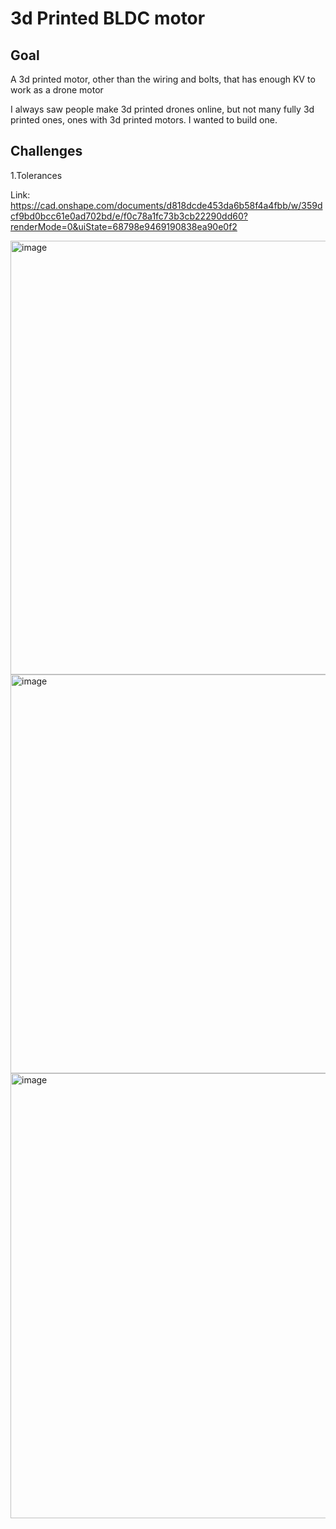# 3d Printed BLDC motor

## Goal
A 3d printed motor, other than the wiring and bolts, that has enough KV to work as a drone motor


I always saw people make 3d printed drones online, but not many fully 3d printed ones, ones with 3d printed motors. I wanted to build one.

## Challenges
1.Tolerances 



Link: https://cad.onshape.com/documents/d818dcde453da6b58f4a4fbb/w/359dcf9bd0bcc61e0ad702bd/e/f0c78a1fc73b3cb22290dd60?renderMode=0&uiState=68798e9469190838ea90e0f2


<img width="845" height="694" alt="image" src="https://github.com/user-attachments/assets/c54d296f-4df7-4fb4-8b5e-1110c42745cf" />
<img width="715" height="638" alt="image" src="https://github.com/user-attachments/assets/5dcdfdfa-fdc7-4c12-b1b9-e606c3e11a42" />
<img width="883" height="712" alt="image" src="https://github.com/user-attachments/assets/2b6cf38d-36bd-4236-9e56-07e7937ca450" />
